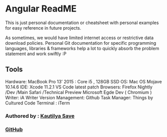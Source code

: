 # Angular ReadME


This is just personal documentation or cheatsheet with personal examples for easy reference in future projects.

As sometimes, we would have limited internet access or restrictive data download policies. Personal Git documentation for specific programming languages, libraries & frameworks help a lot to quickly absorb the problem statement and work swiftly :P 


## Tools

Hardware: MacBook Pro 13’ 2015 : Core i5 , 128GB SSD
OS: Mac OS Mojave 10.14.6
IDE: Xcode 11.2.1
VS Code latest patch
Browsers: Firefox Nightly /Dev /Main
Safari /Technical Preview
Microsoft Egde Dev ( Chromium )
Writer: iA Writer
Version Management: Github
Task Manager: Things by Cultured Code
Terminal : iTerm

### Authored by : [Kautilya Save](https://sensehack.github.io/)

### [GitHub](https://github.com/SensehacK)